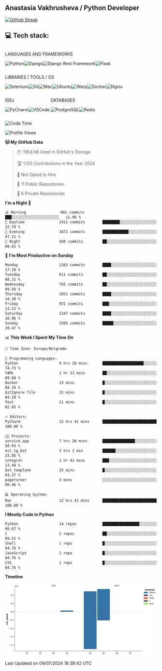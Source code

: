 ## Anastasia Vakhrusheva / Python Developer

<a href="https://git.io/streak-stats"><img src="https://streak-stats.demolab.com?user=KetKode&theme=transparent&mode=weekly" alt="GitHub Streak" /></a>

## **💻 Tech stack:**

<div style="display: inline-block;">

LANGUAGES AND FRAMEWORKS

<img alt="Python" src="https://img.shields.io/badge/Python-FFD43B?style=for-the-badge&logo=python&logoColor=blue" /><img alt="Django" src="https://img.shields.io/badge/Django-092E20?style=for-the-badge&logo=django&logoColor=green" /><img alt="Django Rest Framework" src="https://img.shields.io/badge/django%20rest-ff1709?style=for-the-badge&logo=django&logoColor=white" /><img alt="Flask" src="https://img.shields.io/badge/Flask-000000?style=for-the-badge&logo=flask&logoColor=white" />

</div>

<div style="display: inline-block;">
  
LIBRARIES / TOOLS / OS

<img alt="Selenium" src="https://img.shields.io/badge/Selenium-43B02A?style=for-the-badge&logo=Selenium&logoColor=white" /><img alt="Git" src="https://img.shields.io/badge/GIT-E44C30?style=for-the-badge&logo=git&logoColor=white" /><img alt="Mac" src="https://img.shields.io/badge/mac%20os-000000?style=for-the-badge&logo=apple&logoColor=white" /><img alt="Ubuntu" src="https://img.shields.io/badge/Ubuntu-E95420?style=for-the-badge&logo=ubuntu&logoColor=white" /><img alt="Warp" src="https://img.shields.io/badge/warp-01A4FF?style=for-the-badge&logo=warp&logoColor=white" /><img alt="Docker" src="https://img.shields.io/badge/Docker-2CA5E0?style=for-the-badge&logo=docker&logoColor=white" /><img alt="Nginx" src="https://img.shields.io/badge/Nginx-009639?style=for-the-badge&logo=nginx&logoColor=white" />

</div>

<div style="display: inline-block;">

IDEs

<img alt="PyCharm" src="https://img.shields.io/badge/PyCharm-000000.svg?&style=for-the-badge&logo=PyCharm&logoColor=white" /><img alt="VSCode" src="https://img.shields.io/badge/VSCode-0078D4?style=for-the-badge&logo=visual%20studio%20code&logoColor=white" />

</div>

<div style="display: inline-block;">
  
DATABASES

<img alt="PostgreSQL" src="https://img.shields.io/badge/PostgreSQL-316192?style=for-the-badge&logo=postgresql&logoColor=white" /><img alt="Redis" src="https://img.shields.io/badge/redis-%23DD0031.svg?&style=for-the-badge&logo=redis&logoColor=white" />

</div>
                    
<br/>

<!--START_SECTION:waka-->
![Code Time](http://img.shields.io/badge/Code%20Time-8%20hrs%2012%20mins-blue)

![Profile Views](http://img.shields.io/badge/Profile%20Views-122-blue)

**🐱 My GitHub Data** 

> 📦 118.6 kB Used in GitHub's Storage 
 > 
> 🏆 1,102 Contributions in the Year 2024
 > 
> 🚫 Not Opted to Hire
 > 
> 📜 11 Public Repositories 
 > 
> 🔑 6 Private Repositories 
 > 
**I'm a Night 🦉** 

```text
🌞 Morning                881 commits         ███░░░░░░░░░░░░░░░░░░░░░░   11.98 % 
🌆 Daytime                2411 commits        ████████░░░░░░░░░░░░░░░░░   32.79 % 
🌃 Evening                3471 commits        ████████████░░░░░░░░░░░░░   47.21 % 
🌙 Night                  589 commits         ██░░░░░░░░░░░░░░░░░░░░░░░   08.01 % 
```
📅 **I'm Most Productive on Sunday** 

```text
Monday                   1263 commits        ████░░░░░░░░░░░░░░░░░░░░░   17.18 % 
Tuesday                  611 commits         ██░░░░░░░░░░░░░░░░░░░░░░░   08.31 % 
Wednesday                703 commits         ██░░░░░░░░░░░░░░░░░░░░░░░   09.56 % 
Thursday                 1051 commits        ████░░░░░░░░░░░░░░░░░░░░░   14.30 % 
Friday                   972 commits         ███░░░░░░░░░░░░░░░░░░░░░░   13.22 % 
Saturday                 1247 commits        ████░░░░░░░░░░░░░░░░░░░░░   16.96 % 
Sunday                   1505 commits        █████░░░░░░░░░░░░░░░░░░░░   20.47 % 
```


📊 **This Week I Spent My Time On** 

```text
🕑︎ Time Zone: Europe/Belgrade

💬 Programming Languages: 
Python                   9 hrs 28 mins       ███████████████████░░░░░░   74.73 % 
YAML                     1 hr 13 mins        ██░░░░░░░░░░░░░░░░░░░░░░░   09.68 % 
Docker                   33 mins             █░░░░░░░░░░░░░░░░░░░░░░░░   04.34 % 
GitIgnore file           31 mins             █░░░░░░░░░░░░░░░░░░░░░░░░   04.10 % 
Text                     21 mins             █░░░░░░░░░░░░░░░░░░░░░░░░   02.85 % 

🔥 Editors: 
PyCharm                  12 hrs 41 mins      █████████████████████████   100.00 % 

🐱‍💻 Projects: 
service_app              7 hrs 28 mins       ███████████████░░░░░░░░░░   58.93 % 
mit_tg_bot               3 hrs 1 min         ██████░░░░░░░░░░░░░░░░░░░   23.85 % 
integral                 1 hr 41 mins        ███░░░░░░░░░░░░░░░░░░░░░░   13.40 % 
bot_template             25 mins             █░░░░░░░░░░░░░░░░░░░░░░░░   03.37 % 
pageturner               3 mins              ░░░░░░░░░░░░░░░░░░░░░░░░░   00.46 % 

💻 Operating System: 
Mac                      12 hrs 41 mins      █████████████████████████   100.00 % 
```

**I Mostly Code in Python** 

```text
Python                   14 repos            █████████████████░░░░░░░░   66.67 % 
C                        2 repos             ██░░░░░░░░░░░░░░░░░░░░░░░   09.52 % 
Shell                    1 repo              █░░░░░░░░░░░░░░░░░░░░░░░░   04.76 % 
JavaScript               1 repo              █░░░░░░░░░░░░░░░░░░░░░░░░   04.76 % 
CSS                      1 repo              █░░░░░░░░░░░░░░░░░░░░░░░░   04.76 % 
```



**Timeline**

![Lines of Code chart](https://raw.githubusercontent.com/KetKode/KetKode/main/assets/bar_graph.png)


 Last Updated on 09/07/2024 18:38:42 UTC
<!--END_SECTION:waka-->

</div>
